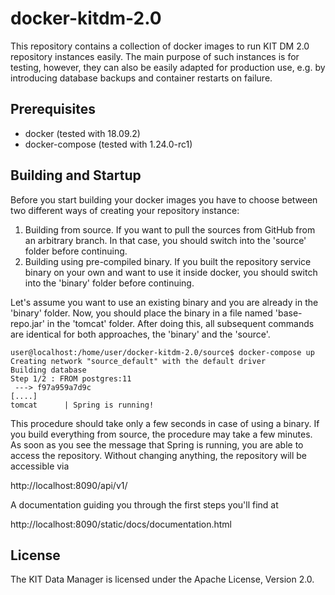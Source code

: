 # docker-kitdm-2.0

This repository contains a collection of docker images to run KIT DM 2.0 repository instances easily. The main purpose of such instances is for testing, however, they can also be easily adapted for production use, e.g. by introducing database backups and container restarts on failure.

## Prerequisites

* docker (tested with 18.09.2)
* docker-compose (tested with 1.24.0-rc1)

## Building and Startup

Before you start building your docker images you have to choose between two different ways of creating your repository instance: 

1. Building from source. If you want to pull the sources from GitHub from an arbitrary branch. In that case, you should switch into the 'source' folder before continuing.
2. Building using pre-compiled binary. If you built the repository service binary on your own and want to use it inside docker, you should switch into the 'binary' folder before continuing.  

Let's assume you want to use an existing binary and you are already in the 'binary' folder. Now, you should place the binary in a file named 'base-repo.jar' in the 'tomcat' folder. After doing this, all subsequent commands are identical for both approaches, the 'binary' and the 'source'.

```
user@localhost:/home/user/docker-kitdm-2.0/source$ docker-compose up
Creating network "source_default" with the default driver
Building database
Step 1/2 : FROM postgres:11
 ---> f97a959a7d9c
[....]
tomcat      | Spring is running!
```

This procedure should take only a few seconds in case of using a binary. If you build everything from source, the procedure may take a few minutes. As soon as you see the message that Spring is running, you are able to access the repository. Without changing anything, the repository will be accessible via 

http://localhost:8090/api/v1/

A documentation guiding you through the first steps you'll find at

http://localhost:8090/static/docs/documentation.html

## License

The KIT Data Manager is licensed under the Apache License, Version 2.0.

